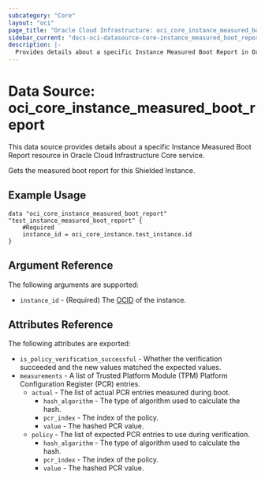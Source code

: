 ```yaml
---
subcategory: "Core"
layout: "oci"
page_title: "Oracle Cloud Infrastructure: oci_core_instance_measured_boot_report"
sidebar_current: "docs-oci-datasource-core-instance_measured_boot_report"
description: |-
  Provides details about a specific Instance Measured Boot Report in Oracle Cloud Infrastructure Core service
---
```


# Data Source: oci_core_instance_measured_boot_report
This data source provides details about a specific Instance Measured Boot Report resource in Oracle Cloud Infrastructure Core service.

Gets the measured boot report for this Shielded Instance.

## Example Usage

```hcl
data "oci_core_instance_measured_boot_report" "test_instance_measured_boot_report" {
	#Required
	instance_id = oci_core_instance.test_instance.id
}
```

## Argument Reference

The following arguments are supported:

* `instance_id` - (Required) The [OCID](https://docs.cloud.oracle.com/iaas/Content/General/Concepts/identifiers.htm) of the instance.


## Attributes Reference

The following attributes are exported:

* `is_policy_verification_successful` - Whether the verification succeeded and the new values matched the expected values. 
* `measurements` - A list of Trusted Platform Module (TPM) Platform Configuration Register (PCR) entries. 
	* `actual` - The list of actual PCR entries measured during boot.
		* `hash_algorithm` - The type of algorithm used to calculate the hash.
		* `pcr_index` - The index of the policy.
		* `value` - The hashed PCR value.
	* `policy` - The list of expected PCR entries to use during verification.
		* `hash_algorithm` - The type of algorithm used to calculate the hash.
		* `pcr_index` - The index of the policy.
		* `value` - The hashed PCR value.

